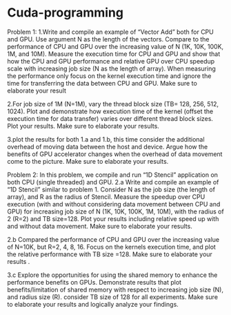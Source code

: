 # Cuda-programming
Problem 1:
1.Write and compile an example of “Vector Add”  both for CPU and GPU. Use argument N as the length of the vectors. Compare to the performance of CPU and GPU over the increasing value of N (1K, 10K, 100K, 1M, and 10M). Measure the execution time for CPU and GPU and show that how the CPU and GPU performance and relative GPU over CPU speedup scale with increasing job size (N as the length of array). When measuring the performance only focus on the kernel execution time and ignore the time for transferring the data between CPU and GPU. Make sure to elaborate your result

2.For job size of 1M (N=1M), vary the thread block size (TB= 128, 256, 512, 1024). Plot and demonstrate how execution time of the kernel (offset the execution time for data transfer) varies over different thread block sizes. Plot your results. Make sure to elaborate your results.

3.plot the results for both 1.a and 1.b, this time consider the additional overhead of moving data between the host and device. Argue how the benefits of GPU accelerator changes when the overhead of data movement come to the picture. Make sure to elaborate your results.




Problem 2:
In this problem, we compile and run “1D Stencil” application on both CPU (single threaded) and GPU.
2.a Write and compile an example of “1D Stencil” similar to problem 1. Consider N as the job size (the length of array), and R as the radius of Stencil. Measure the speedup over CPU execution (with and without considering data movement between CPU and GPU) for increasing job size of N (1K, 10K, 100K, 1M, 10M), with the radius of 2 (R=2) and TB size=128. Plot your results including relative speed up with and without data movement. Make sure to elaborate your results.

2.b Compared the performance of CPU and GPU over the increasing value of N=10K, but R=2, 4, 8, 16. Focus on the kernels execution time, and plot the relative performance with TB size =128. Make sure to elaborate your results .

3.c Explore the opportunities for using the shared memory to enhance the performance benefits on GPUs. Demonstrate results that plot benefits/limitation of shared memory with respect to increasing job size (N), and radius size (R). consider TB size of 128 for all experiments. Make sure to elaborate your results and logically analyze your findings.
